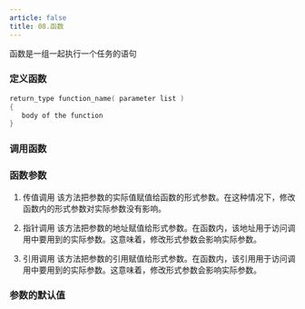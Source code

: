 ```yaml
---
article: false
title: 08.函数
---
```


函数是一组一起执行一个任务的语句



### 定义函数
```c
return_type function_name( parameter list )
{
   body of the function
}
```
### 调用函数

### 函数参数
1. 传值调用	该方法把参数的实际值赋值给函数的形式参数。在这种情况下，修改函数内的形式参数对实际参数没有影响。<br>

2. 指针调用	该方法把参数的地址赋值给形式参数。在函数内，该地址用于访问调用中要用到的实际参数。这意味着，修改形式参数会影响实际参数。<br>

3. 引用调用	该方法把参数的引用赋值给形式参数。在函数内，该引用用于访问调用中要用到的实际参数。这意味着，修改形式参数会影响实际参数。<br>

### 参数的默认值

